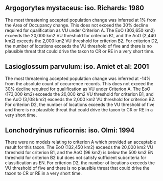 ## Argogorytes mystaceus: iso. Richards: 1980
The most threatening accepted population change was inferred at 1% from the Area of Occupancy change. This does not exceed the 30% decline required for qualification as VU under Criterion A. The EoO (303,650 km2) exceeds the 20,000 km2 VU threshold for criterion B1, and the AoO (2,440 km2) exceeds the 2,000 km2 VU threshold for criterion B2. For criterion D2, the number of locations exceeds the VU threshold of five and there is no plausible threat that could drive the taxon to CR or RE in a very short time.

## Lasioglossum parvulum: iso. Amiet et al: 2001
The most threatening accepted population change was inferred at -14% from the absolute count of occurrence records. This does not exceed the 30% decline required for qualification as VU under Criterion A. The EoO (173,000 km2)  exceeds the 20,000 km2 VU threshold for criterion B1, and the AoO (3,108 km2) exceeds the 2,000 km2 VU threshold for criterion B2. For criterion D2, the number of locations exceeds the VU threshold of five and there is no plausible threat that could drive the taxon to CR or RE in a very short time.

## Lonchodryinus ruficornis: iso. Olmi: 1994
There were no models relating to criterion A which provided an acceptable result for this taxon. The EoO (132,450 km2) exceeds the 20,000 km2 VU threshold for criterion B1, and the AoO (96 km2) is below the 500 km2 EN threshold for criterion B2 but does not satisfy sufficient subcriteria for classification as EN. For criterion D2, the number of locations exceeds the VU threshold of five and there is no plausible threat that could drive the taxon to CR or RE in a very short time.